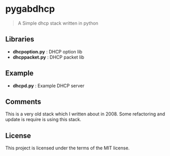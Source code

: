 # pygabdhcp
> A Simple dhcp stack written in python

## Libraries
- __dhcpoption.py__ : DHCP option lib
- __dhcppacket.py__ : DHCP packet lib

## Example
- __dhcpd.py__ : Example DHCP server


## Comments
This is a very old stack which I written about in 2008. Some refactoring and update is require is using this stack.

## License

This project is licensed under the terms of the MIT license.
